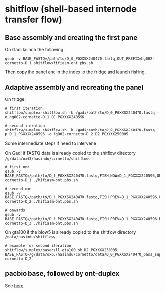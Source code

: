 # shitflow (shell-based internode transfer flow)

## Base assembly and creating the first panel

On Gadi launch the following:
```
qsub -v BASE_FASTQ=/path/to/D_0_PGXXSX240470.fastq,OUT_PREFIX=hg002-cornetto-D_1 shitflow/hifiasm-ont.pbs.sh
```

Then copy the panel and in the index to the fridge and launch fishing.

##  Adaptive assembly and recreating the panel

On fridge:

```
# first iteration
shitflow/simplex-shitflow.sh -b /gadi/path/to/D_0_PGXXSX240470.fastq -o hg002-cornetto-D_1 D1 PGXXXX240596

# second iteration
shitflow/simplex-shitflow.sh -b /gadi/path/to/D_0_PGXXSX240470.fastq -p D_1_PGXXXX240596 -o hg002-cornetto-D_2 D2 PGXXXX250005
```

Some intermediate steps if need to intervene

On Gadi if FASTQ data is already copied to the shitflow directory `/g/data/ox63/hasindu/cornetto/shitflow`:
```
# first one
qsub -v BASE_FASTQ=/path/to/D_0_PGXXSX240470.fastq,FISH_NOW=D_1_PGXXXX240596,OUT_PREFIX=hg002-cornetto-D_1 ./hifiasm-ont.pbs.sh

# second one
qsub -v BASE_FASTQ=/path/to/D_0_PGXXSX240470.fastq,FISH_PREV=D_1_PGXXXX240596,FISH_NOW=D2_PGXXXX250005,OUT_PREFIX=hg002-cornetto-D_2 ./hifiasm-ont.pbs.sh

# onwards
qsub -v BASE_FASTQ=/path/to/D_0_PGXXSX240470.fastq,FISH_PREV=D_1_PGXXXX240596:D2_PGXXXX250005,FISH_NOW=D_3_QGXHXX240283,OUT_PREFIX=hg002-cornetto-D_3 ./hifiasm-ont.pbs.sh
```


On gta100 if the blow5 is already copied to the shitflow directory `/data/hasindu/shitflow/`

```
# example for second iteration
shitflow/simplex/basecall-gta100.sh D2_PGXXXX250005 BASE_FASTQ=/g/data/ox63/hasindu/cornetto/data/D_0_PGXXSX240470_pass_sup_500.fastq,FISH_PREV=D_1_PGXXXX240596,FISH_NOW=D2_PGXXXX250005,OUT_PREFIX=hg002-cornetto-D_2
```

## pacbio base, followed by ont-duplex

See [here](duplex/README.md)



